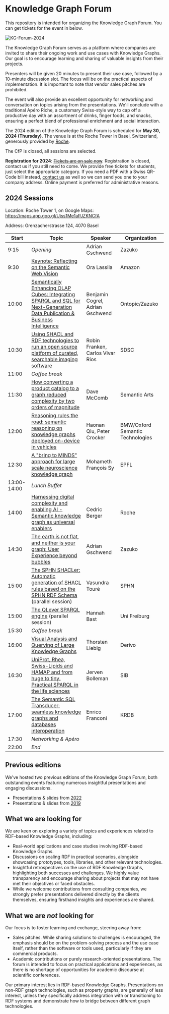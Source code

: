 # Knowledge Graph Forum

This repository is intended for organizing the Knowledge Graph Forum. You can get tickets for the event in below.

![KG-Forum-2024](https://github.com/zazuko/knowledge-graph-forum/assets/583021/92afb264-0aa9-4356-86e2-4c67806877c5)

The Knowledge Graph Forum serves as a platform where companies are invited to share their ongoing work and use cases with Knowledge Graphs. Our goal is to encourage learning and sharing of valuable insights from their projects.

Presenters will be given 20 minutes to present their use case, followed by a 10-minute discussion slot. The focus will be on the practical aspects of implementation. It is important to note that vendor sales pitches are prohibited.

The event will also provide an excellent opportunity for networking and conversation on topics arising from the presentations. We'll conclude with a traditional Apéro Riche, a customary Swiss-style way to cap off a productive day with an assortment of drinks, finger foods, and snacks, ensuring a perfect blend of professional enrichment and social interaction.

The 2024 edition of the Knowledge Graph Forum is scheduled for **May 30, 2024 (Thursday)**. The venue is at the Roche Tower in Basel, Switzerland, generously provided by [Roche](https://en.wikipedia.org/wiki/Roche).

The CfP is closed, all sessions are selected.

**Registration for 2024**: ~~[Tickets are on sale now](https://eventfrog.ch/en/p/science-and-technology/knowledge-graph-forum-2024-7183480931130241817.html)~~. Registration is closed, contact us if you still need to come. We provide free tickets for students, just select the appropriate category. If you need a PDF with a Swiss QR-Code bill instead, [contact us](mailto:info@zazuko.com?subject=KG-Forum%20Ticket) as well so we can send you one to your company address. Online payment is preferred for administrative reasons.

## 2024 Sessions

Location: Roche Tower 1, on Google Maps: https://maps.app.goo.gl/Ujss1Me1aPJZKNCfA 

Address: Grenzacherstrasse 124, 4070 Basel

| Start       | Topic                                                        | Speaker                          | Organization                     |
| ----------- | ------------------------------------------------------------ | -------------------------------- | -------------------------------- |
| 9:15        | *Opening*                                                    | Adrian Gschwend                  | Zazuko                           |
| 9:30        | [Keynote: Reflecting on the Semantic Web Vision](https://github.com/zazuko/knowledge-graph-forum/issues/33) | Ora Lassila                      | Amazon                           |
| 10:00       | [Semantically Enhancing OLAP Cubes: Integrating SPARQL and SQL for Next-Generation Data Publication & Business Intelligence](https://github.com/zazuko/knowledge-graph-forum/issues/27) | Benjamin Cogrel, Adrian Gschwend | Ontopic/Zazuko                   |
| 10:30       | [Using SHACL and RDF technologies to run an open source platform of curated, searchable imaging software](https://github.com/zazuko/knowledge-graph-forum/issues/24) | Robin Franken, Carlos Vivar Rios | SDSC                             |
| 11:00       | *Coffee break*                                               |                                  |                                  |
| 11:30       | [How converting a product catalog to a graph reduced complexity by two orders of magnitude](https://github.com/zazuko/knowledge-graph-forum/issues/31) | Dave McComb                      | Semantic Arts                    |
| 12:00       | [Reasoning rules the road: semantic reasoning on knowledge graphs deployed on-device in vehicles](https://github.com/zazuko/knowledge-graph-forum/issues/29) | Haonan Qiu, Peter Crocker        | BMW/Oxford Semantic Technologies |
| 12:30       | [A "bring to MINDS" approach for large scale neuroscience knowledge graph](https://github.com/zazuko/knowledge-graph-forum/issues/26) | Mohameth François Sy             | EPFL                             |
| 13:00-14:00 | *Lunch Buffet*                                               |                                  |                                  |
| 14:00       | [Harnessing digital complexity and enabling AI - Semantic knowledge graph as universal enablers](https://github.com/zazuko/knowledge-graph-forum/issues/28) | Cedric Berger                    | Roche                            |
| 14:30       | [The earth is not flat, and neither is your graph: User Experience beyond bubbles](https://github.com/zazuko/knowledge-graph-forum/issues/34) | Adrian Gschwend                  | Zazuko                           |
| 15:00       | [The SPHN SHACLer: Automatic generation of SHACL rules based on the SPHN RDF Schema](https://github.com/zazuko/knowledge-graph-forum/issues/30) (parallel session) | Vasundra Touré                   | SPHN                             |
| 15:00       | [The QLever SPARQL engine](https://github.com/zazuko/knowledge-graph-forum/issues/35) (parallel session)                  | Hannah Bast                      | Uni Freiburg                     |
| 15:30       | *Coffee break*                                               |                                  |                                  |
| 16:00       | [Visual Analysis and Querying of Large Knowledge Graphs](https://github.com/zazuko/knowledge-graph-forum/issues/23) | Thorsten Liebig                  | Derivo                           |
| 16:30       | [UniProt, Rhea, Swiss-Lipids and HAMAP and from huge to tiny. Practical SPARQL in the life sciences](https://github.com/zazuko/knowledge-graph-forum/issues/22) | Jerven Bolleman                  | SIB                              |
| 17:00       | [The Semantic SQL Transducer: seamless knowledge graphs and databases interoperation](https://github.com/zazuko/knowledge-graph-forum/issues/32) | Enrico Franconi                  | KRDB                             |
| 17:30       | *Networking & Apéro*                                         |                                  |                                  |
| 22:00       | *End*                                                        |                                  |                                  |

## Previous editions

We've hosted two previous editions of the Knowledge Graph Forum, both outstanding events featuring numerous insightful presentations and engaging discussions.

* Presentations & slides from [2022](2022/README.md)
* Presentations & slides from [2019](2019/README.md)

## What we are looking for

We are keen on exploring a variety of topics and experiences related to RDF-based Knowledge Graphs, including:

* Real-world applications and case studies involving RDF-based Knowledge Graphs.
* Discussions on scaling RDF in practical scenarios, alongside showcasing prototypes, tools, libraries, and other relevant technologies.
* Insightful retrospectives on the use of RDF Knowledge Graphs, highlighting both successes and challenges. We highly value transparency and encourage sharing about projects that may not have met their objectives or faced obstacles.
* While we welcome contributions from consulting companies, we strongly prefer presentations delivered directly by the clients themselves, ensuring firsthand insights and experiences are shared.

## What we are *not* looking for

Our focus is to foster learning and exchange, steering away from:

* Sales pitches. While sharing solutions to challenges is encouraged, the emphasis should be on the problem-solving process and the use case itself, rather than the software or tools used, particularly if they are commercial products.
* Academic contributions or purely research-oriented presentations. The forum is intended to focus on practical applications and experiences, as there is no shortage of opportunities for academic discourse at scientific conferences.

Our primary interest lies in RDF-based Knowledge Graphs. Presentations on non-RDF graph technologies, such as property graphs, are generally of less interest, unless they specifically address integration with or transitioning to RDF systems and demonstrate how to bridge between different graph technologies.
